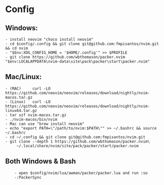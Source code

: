 # Config
## Windows: 
    - install neovim "choco install neovim"
    - cd $config/.config && git clone git@github.com:fmpisantos/nvim.git && cd nvim
    - "$Env:XDG_CONFIG_HOME = '$HOME/.config'" >> $PROFILE
    - git clone https://github.com/wbthomason/packer.nvim "$env:LOCALAPPDATA\nvim-data\site\pack\packer\start\packer.nvim"

## Mac/Linux:
    - (MAC)     curl -LO https://github.com/neovim/neovim/releases/download/nightly/nvim-macos.tar.gz
    - (Linux)   curl -LO https://github.com/neovim/neovim/releases/download/nightly/nvim-linux64.tar.gz
    - tar xzf nvim-macos.tar.gz
    - ./nvim-macos/bin/nvim
    - Mac can use "brew install neovim"
    - echo "export PATH=\"/path/to/nvim:$PATH\"" >> ~/.bashrc && source ~/.bashrc
    - cd ~/.config && git clone git@github.com:fmpisantos/nvim.git
    - git clone --depth 1 https://github.com/wbthomason/packer.nvim\
         ~/.local/share/nvim/site/pack/packer/start/packer.nvim

## Both Windows & Bash
        - open $config/nvim/lua/awman/packer/packer.lua and run :so 
        -:PackerSync 
